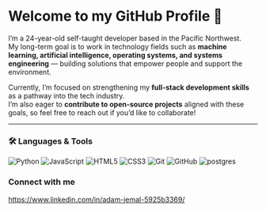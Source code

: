 # Welcome to my GitHub Profile 👋

I’m a 24-year-old self-taught developer based in the Pacific Northwest.  
My long-term goal is to work in technology fields such as **machine learning, artificial intelligence, operating systems, and systems engineering** — building solutions that empower people and support the environment.  

Currently, I’m focused on strengthening my **full-stack development skills** as a pathway into the tech industry.  
I’m also eager to **contribute to open-source projects** aligned with these goals, so feel free to reach out if you’d like to collaborate!  

---

### 🛠️ Languages & Tools
![Python](https://img.shields.io/badge/Python-3776AB?style=for-the-badge&logo=python&logoColor=white)
![JavaScript](https://img.shields.io/badge/JavaScript-F7DF1E?style=for-the-badge&logo=javascript&logoColor=black)
![HTML5](https://img.shields.io/badge/HTML5-E34F26?style=for-the-badge&logo=html5&logoColor=white)
![CSS3](https://img.shields.io/badge/CSS3-1572B6?style=for-the-badge&logo=css3&logoColor=white)
![Git](https://img.shields.io/badge/Git-F05032?style=for-the-badge&logo=git&logoColor=white)
![GitHub](https://img.shields.io/badge/GitHub-181717?style=for-the-badge&logo=github&logoColor=white)
![postgres](https://img.shields.io/badge/postgresql-4169e1?style=for-the-badge&logo=postgresql&logoColor=white)

### Connect with me
https://www.linkedin.com/in/adam-jemal-5925b3369/
